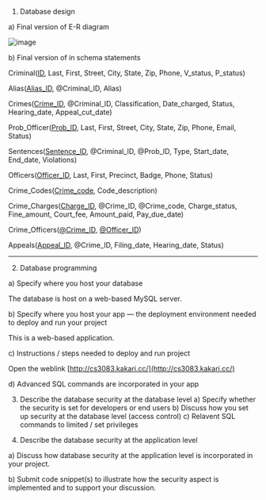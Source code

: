 1) Database design

a) Final version of E-R diagram

![image](https://github.com/kakary-cc/Crime-Tracking-Database-System/assets/165611994/f31fcd9b-4f78-4775-81bf-d46d6e7a7e1e)

b) Final version of in schema statements

Criminal(<ins>ID</ins>, Last, First, Street, City, State, Zip, Phone, V_status, P_status)

Alias(<ins>Alias_ID</ins>, @Criminal_ID, Alias)

Crimes(<ins>Crime_ID</ins>, @Criminal_ID, Classification, Date_charged, Status, Hearing_date, Appeal_cut_date)

Prob_Officer(<ins>Prob_ID</ins>, Last, First, Street, City, State, Zip, Phone, Email, Status)

Sentences(<ins>Sentence_ID</ins>, @Criminal_ID, @Prob_ID, Type, Start_date, End_date, Violations)

Officers(<ins>Officer_ID</ins>, Last, First, Precinct, Badge, Phone, Status)

Crime_Codes(<ins>Crime_code</ins>, Code_description)

Crime_Charges(<ins>Charge_ID</ins>, @Crime_ID, @Crime_code, Charge_status, Fine_amount, Court_fee, Amount_paid, Pay_due_date)

Crime_Officers(<ins>@Crime_ID</ins>, <ins>@Officer_ID</ins>)

Appeals(<ins>Appeal_ID</ins>, @Crime_ID, Filing_date, Hearing_date, Status)

---

2) Database programming

a) Specify where you host your database

The database is host on a web-based MySQL server.

b) Specify where you host your app — the deployment environment needed to deploy and run your project

This is a web-based application.

c) Instructions / steps needed to deploy and run project

Open the weblink [http://cs3083.kakari.cc/](http://cs3083.kakari.cc/)

d) Advanced SQL commands are incorporated in your app

3) Describe the database security at the database level
a) Specify whether the security is set for developers or end users
b) Discuss how you set up security at the database level (access control)
c) Relavent SQL commands to limited / set privileges


4) Describe the database security at the application level

a) Discuss how database security at the application level is incorporated in your
project.

b) Submit code snippet(s) to illustrate how the security aspect is implemented and
to support your discussion.


